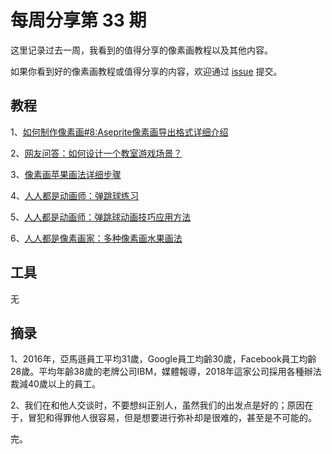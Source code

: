 # 每周分享第 33 期

这里记录过去一周，我看到的值得分享的像素画教程以及其他内容。

如果你看到好的像素画教程或值得分享的内容，欢迎通过 [issue](https://github.com/pixel32/Weekly_PixelartTutorials/issues) 提交。

## 教程
1、[如何制作像素画#8:Aseprite像素画导出格式详细介绍](http://mp.weixin.qq.com/s?__biz=MjM5MTYxNTcwMQ==&mid=2650555723&idx=1&sn=ba47af1847f89721a55d2578b5ffae56&chksm=beba3af189cdb3e79c96818acfd275e7c8b7103df3fdd00addaa3b2a3b0ecba7c0fe0d919034&token=2060912056&lang=zh_CN#rd)

2、[网友问答：如何设计一个教室游戏场景？](http://mp.weixin.qq.com/s?__biz=MjM5MTYxNTcwMQ==&mid=2650555785&idx=1&sn=4c49e4e305cb9b39ce874c881e485ea3&chksm=beba3a3389cdb3250203c140c0242885f05b05b1b5e79fac45af0c2077d1b0b927e6133a92cf&token=2060912056&lang=zh_CN#rd)

3、[像素画苹果画法详细步骤](http://mp.weixin.qq.com/s?__biz=MjM5MTYxNTcwMQ==&mid=2650555752&idx=1&sn=d48452457c1eb83f483875916de2ae6b&chksm=beba3ad289cdb3c400a76fea54e5d1d5cb0f3306b48be6e7bf141bf294ce6929378789fd36c0&token=2060912056&lang=zh_CN#rd)

4、[人人都是动画师：弹跳球练习](http://mp.weixin.qq.com/s?__biz=MjM5MTYxNTcwMQ==&mid=2650555766&idx=1&sn=9d1a8dce62842d8a9085569b8bbd2a26&chksm=beba3acc89cdb3da6ac1f23e99332ee7e2f7e897613f37b70464482b62e791f86c5aef78e303&token=2060912056&lang=zh_CN#rd)

5、[人人都是动画师：弹跳球动画技巧应用方法](http://mp.weixin.qq.com/s?__biz=MjM5MTYxNTcwMQ==&mid=2650555795&idx=1&sn=28ec7008698b9c90195d904b1e0fa6c8&chksm=beba3a2989cdb33fc525420c68815d4043e58f870801f95444e3a008df9cfcebd9eb24e16e2f&token=2060912056&lang=zh_CN#rd)

6、[人人都是像素画家：多种像素画水果画法](http://mp.weixin.qq.com/s?__biz=MjM5MTYxNTcwMQ==&mid=2650555830&idx=1&sn=c72886750b7057809738ea9361d29cdb&chksm=beba3a0c89cdb31a009c27b47acbfde1ad52a91a35e54a1d7b05184ce7566f5f8cd606a5664b&token=2060912056&lang=zh_CN#rd)


## 工具
 无

## 摘录
1、2016年，亞馬遜員工平均31歲，Google員工均齡30歲，Facebook員工均齡28歲。平均年齡38歲的老牌公司IBM，媒體報導，2018年這家公司採用各種辦法裁減40歲以上的員工。

2、我们在和他人交谈时，不要想纠正别人，虽然我们的出发点是好的；原因在于，冒犯和得罪他人很容易，但是想要进行弥补却是很难的，甚至是不可能的。

完。